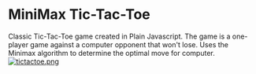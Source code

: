 # MiniMax Tic-Tac-Toe

Classic Tic-Tac-Toe game created in Plain Javascript. The game is a one-player game against a computer opponent that won't lose. Uses the Minimax algorithm to determine the optimal move for computer.
[![tictactoe.png](https://i.postimg.cc/TPfRD4WX/tictactoe.png)](https://postimg.cc/DSpkV5gC)
